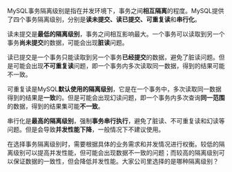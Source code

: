MySQL事务隔离级别是指在并发环境下，事务之间**相互隔离**的程度。MySQL提供了四个事务隔离级别，分别是**读未提交、读已提交、可重复读**和**串行化**。

读未提交是**最低的隔离级别**，事务之间相互影响最大。一个事务可以读取到另一个事务**尚未提交**的数据，可能会出现**脏读**问题。

读已提交是一个事务只能读取到另一个事务**已经提交**的数据，避免了脏读问题。但是可能会出现**不可重复读**问题，即一个事务内多次读取同一数据，得到的结果可能不一致。

可重复读是MySQL**默认使用的隔离级别**，它是在一个事务中，多次读取同一数据得到的结果是**一致**的。但是可能会出现幻读问题，即一个事务内多次查询**同一范围**的数据，得到的结果集可能**不一致**。

串行化是**最高的隔离级别**，强制**事务串行执行**，避免了脏读、不可重复读和幻读等问题。但是会导致**并发性能下降**，一般情况下不建议使用。

在选择事务隔离级别时，需要根据具体的业务需求和并发情况进行权衡。较低的隔离级别可以提高并发性能，但可能会出现数据不一致的问题；而较高的隔离级别可以保证数据的一致性，但会降低并发性能。大家公司里选择的是哪种隔离级别？

